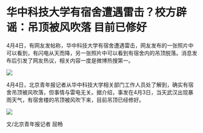 # 华中科技大学有宿舍遭遇雷击？校方辟谣：吊顶被风吹落 目前已修好

4月4日，有网友发帖称，华中科技大学有宿舍遭遇雷击，网友发布的一张照片中可以看到，有闪电从天而降，另一张照片中可以看到有宿舍内的吊顶脱落。消息发布后引发了网友热议，相关内容一度是微博热搜第一。

![](https://inews.gtimg.com/om_bt/OtrLmRRgzFZcWCNZ48C4zCiBQfyWhK3IYIlTZXZl8NyooAA/1000)

4月4日，北京青年报记者从华中科技大学相关部门工作人员处了解到，确实有宿舍吊顶被风吹落，但事情与雷电无关。据介绍，事发在4月3日，当天武汉出现暴雨天气，有宿舍楼的吊顶被风吹下来，目前吊顶已经修好。

![](https://inews.gtimg.com/om_bt/Osqku2cL34V3iI6oH2N-YhVU-m4saX8eDP1ZaPkhXuNesAA/1000)

文/北京青年报记者 屈畅

